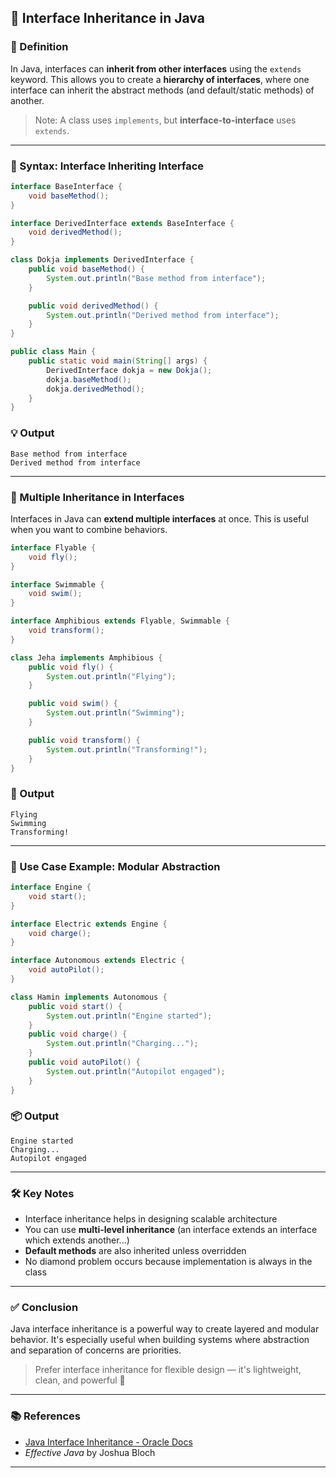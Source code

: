 ## 🔗 Interface Inheritance in Java 

### 📘 Definition

In Java, interfaces can **inherit from other interfaces** using the `extends` keyword. This allows you to create a **hierarchy of interfaces**, where one interface can inherit the abstract methods (and default/static methods) of another.

> Note: A class uses `implements`, but **interface-to-interface** uses `extends`.

---

### 🧠 Syntax: Interface Inheriting Interface

```java
interface BaseInterface {
    void baseMethod();
}

interface DerivedInterface extends BaseInterface {
    void derivedMethod();
}

class Dokja implements DerivedInterface {
    public void baseMethod() {
        System.out.println("Base method from interface");
    }

    public void derivedMethod() {
        System.out.println("Derived method from interface");
    }
}

public class Main {
    public static void main(String[] args) {
        DerivedInterface dokja = new Dokja();
        dokja.baseMethod();
        dokja.derivedMethod();
    }
}
```

### 💡 Output

```
Base method from interface
Derived method from interface
```

---

### 🔁 Multiple Inheritance in Interfaces

Interfaces in Java can **extend multiple interfaces** at once. This is useful when you want to combine behaviors.

```java
interface Flyable {
    void fly();
}

interface Swimmable {
    void swim();
}

interface Amphibious extends Flyable, Swimmable {
    void transform();
}

class Jeha implements Amphibious {
    public void fly() {
        System.out.println("Flying");
    }

    public void swim() {
        System.out.println("Swimming");
    }

    public void transform() {
        System.out.println("Transforming!");
    }
}
```

### 💬 Output

```
Flying
Swimming
Transforming!
```

---

### 🧩 Use Case Example: Modular Abstraction

```java
interface Engine {
    void start();
}

interface Electric extends Engine {
    void charge();
}

interface Autonomous extends Electric {
    void autoPilot();
}

class Hamin implements Autonomous {
    public void start() {
        System.out.println("Engine started");
    }
    public void charge() {
        System.out.println("Charging...");
    }
    public void autoPilot() {
        System.out.println("Autopilot engaged");
    }
}
```

### 📦 Output

```
Engine started
Charging...
Autopilot engaged
```

---

### 🛠️ Key Notes

* Interface inheritance helps in designing scalable architecture
* You can use **multi-level inheritance** (an interface extends an interface which extends another...)
* **Default methods** are also inherited unless overridden
* No diamond problem occurs because implementation is always in the class

---

### ✅ Conclusion

Java interface inheritance is a powerful way to create layered and modular behavior. It's especially useful when building systems where abstraction and separation of concerns are priorities.

> Prefer interface inheritance for flexible design — it's lightweight, clean, and powerful 🧠

---


### 📚 References

* [Java Interface Inheritance - Oracle Docs](https://docs.oracle.com/javase/tutorial/java/IandI/interfaceDef.html)
* *Effective Java* by Joshua Bloch

---
